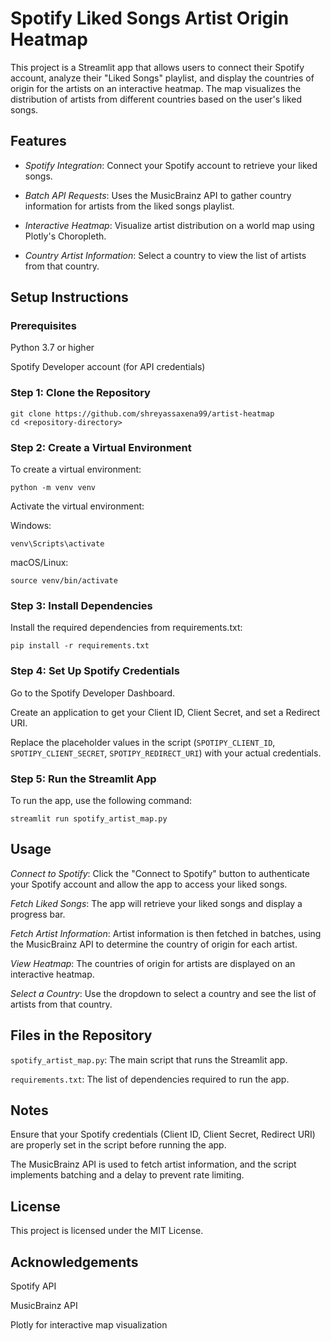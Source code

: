 # Spotify Liked Songs Artist Origin Heatmap

This project is a Streamlit app that allows users to connect their Spotify account, analyze their "Liked Songs" playlist, and display the countries of origin for the artists on an interactive heatmap. The map visualizes the distribution of artists from different countries based on the user's liked songs.

## Features

- *Spotify Integration*: Connect your Spotify account to retrieve your liked songs.

- *Batch API Requests*: Uses the MusicBrainz API to gather country information for artists from the liked songs playlist.

- *Interactive Heatmap*: Visualize artist distribution on a world map using Plotly's Choropleth.

- *Country Artist Information*: Select a country to view the list of artists from that country.

## Setup Instructions

### Prerequisites

Python 3.7 or higher

Spotify Developer account (for API credentials)

### Step 1: Clone the Repository

```
git clone https://github.com/shreyassaxena99/artist-heatmap
cd <repository-directory>
```

### Step 2: Create a Virtual Environment

To create a virtual environment:

```
python -m venv venv
```

Activate the virtual environment:

Windows:

```
venv\Scripts\activate
```
macOS/Linux:

```
source venv/bin/activate
```

### Step 3: Install Dependencies

Install the required dependencies from requirements.txt:

```
pip install -r requirements.txt
```

### Step 4: Set Up Spotify Credentials

Go to the Spotify Developer Dashboard.

Create an application to get your Client ID, Client Secret, and set a Redirect URI.

Replace the placeholder values in the script (`SPOTIPY_CLIENT_ID`, `SPOTIPY_CLIENT_SECRET`, `SPOTIPY_REDIRECT_URI`) with your actual credentials.

### Step 5: Run the Streamlit App

To run the app, use the following command:

```
streamlit run spotify_artist_map.py
```

## Usage

*Connect to Spotify*: Click the "Connect to Spotify" button to authenticate your Spotify account and allow the app to access your liked songs.

*Fetch Liked Songs*: The app will retrieve your liked songs and display a progress bar.

*Fetch Artist Information*: Artist information is then fetched in batches, using the MusicBrainz API to determine the country of origin for each artist.

*View Heatmap*: The countries of origin for artists are displayed on an interactive heatmap.

*Select a Country*: Use the dropdown to select a country and see the list of artists from that country.

## Files in the Repository

`spotify_artist_map.py`: The main script that runs the Streamlit app.

`requirements.txt`: The list of dependencies required to run the app.

## Notes

Ensure that your Spotify credentials (Client ID, Client Secret, Redirect URI) are properly set in the script before running the app.

The MusicBrainz API is used to fetch artist information, and the script implements batching and a delay to prevent rate limiting.

## License

This project is licensed under the MIT License.

## Acknowledgements

Spotify API

MusicBrainz API

Plotly for interactive map visualization